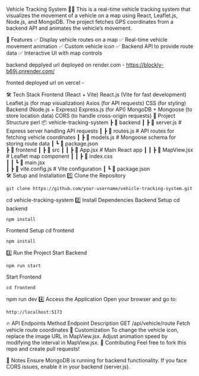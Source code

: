 Vehicle Tracking System 🚗📍
This is a real-time vehicle tracking system that visualizes the movement of a vehicle on a map using React, Leaflet.js, Node.js, and MongoDB. The project fetches GPS coordinates from a backend API and animates the vehicle’s movement.

🚀 Features
✅ Display vehicle routes on a map
✅ Real-time vehicle movement animation
✅ Custom vehicle icon
✅ Backend API to provide route data
✅ Interactive UI with map controls

backend depplyed url deployed on render.com  -   https://blockly-b69j.onrender.com/

fronted deployed url on vercel -  


🛠 Tech Stack
Frontend (React + Vite)
React.js (Vite for fast development)
Leaflet.js (for map visualization)
Axios (for API requests)
CSS (for styling)
Backend (Node.js + Express)
Express.js (for API)
MongoDB + Mongoose (to store location data)
CORS (to handle cross-origin requests)
📂 Project Structure
perl
📦 vehicle-tracking-system
 ┣ 📂 backend
 ┃ ┣ 📜 server.js  # Express server handling API requests
 ┃ ┣ 📜 routes.js  # API routes for fetching vehicle coordinates
 ┃ ┣ 📜 models.js  # Mongoose schema for storing route data
 ┃ ┗ 📜 package.json  
 ┣ 📂 frontend
 ┃ ┣ 📂 src
 ┃ ┃ ┣ 📜 App.jsx  # Main React app
 ┃ ┃ ┣ 📜 MapView.jsx  # Leaflet map component
 ┃ ┃ ┣ 📜 index.css  
 ┃ ┃ ┗ 📜 main.jsx  
 ┃ ┣ 📜 vite.config.js  # Vite configuration
 ┃ ┗ 📜 package.json  
🛠 Setup and Installation
1️⃣ Clone the Repository
```
git clone https://github.com/your-username/vehicle-tracking-system.git
```
cd vehicle-tracking-system
2️⃣ Install Dependencies
Backend Setup
cd backend
```
npm install
```
Frontend Setup
cd frontend
```
npm install
```
3️⃣ Run the Project
Start Backend

```cd backend
npm run start
```

Start Frontend
```
cd frontend
```
npm run dev
4️⃣ Access the Application
Open your browser and go to:
```
http://localhost:5173
```
🔥 API Endpoints
Method	Endpoint	           Description
GET	    /api/vehicle/route	Fetch vehicle route coordinates
🎨 Customization
To change the vehicle icon, replace the image URL in MapView.jsx.
Adjust animation speed by modifying the interval in MapView.jsx.
🤝 Contributing
Feel free to fork this repo and create pull requests!

📌 Notes
Ensure MongoDB is running for backend functionality.
If you face CORS issues, enable it in your backend (server.js).

